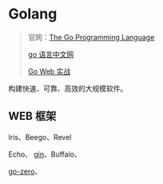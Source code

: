 # Golang

> 官网：[The Go Programming Language](https://golang.google.cn/)
>
> [go 语言中文网](https://studygolang.com/)
>
> [Go Web 实战](https://github.com/kaiyuan10nian/kaiyuan10nian)

构建快速、可靠、高效的大规模软件。



## WEB 框架

Iris、Beego、Revel

Echo、 [gin](https://github.com/kaiyuan10nian/kaiyuan10nian)、Buffalo、

[go-zero](https://github.com/zeromicro/go-zero)、

